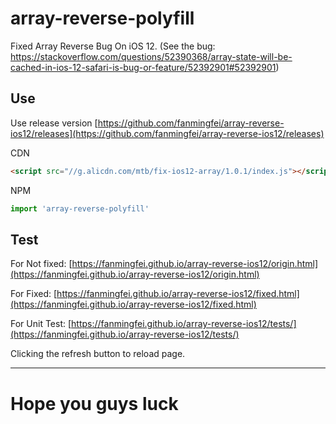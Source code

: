 # array-reverse-polyfill
Fixed Array Reverse Bug On iOS 12. (See the bug: https://stackoverflow.com/questions/52390368/array-state-will-be-cached-in-ios-12-safari-is-bug-or-feature/52392901#52392901)

## Use

Use release version
[https://github.com/fanmingfei/array-reverse-ios12/releases](https://github.com/fanmingfei/array-reverse-ios12/releases)

CDN
```html
<script src="//g.alicdn.com/mtb/fix-ios12-array/1.0.1/index.js"></script>
```

NPM
```javascript
import 'array-reverse-polyfill'
```

## Test

For Not fixed: [https://fanmingfei.github.io/array-reverse-ios12/origin.html](https://fanmingfei.github.io/array-reverse-ios12/origin.html)


For Fixed: [https://fanmingfei.github.io/array-reverse-ios12/fixed.html](https://fanmingfei.github.io/array-reverse-ios12/fixed.html)

For Unit Test: [https://fanmingfei.github.io/array-reverse-ios12/tests/](https://fanmingfei.github.io/array-reverse-ios12/tests/)

Clicking the refresh button to reload page.

--------------------------------

# Hope you guys luck
